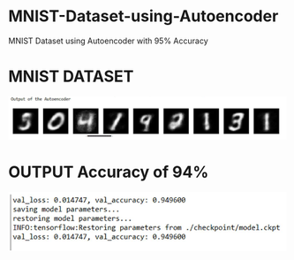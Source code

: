 # MNIST-Dataset-using-Autoencoder
MNIST Dataset using Autoencoder with 95% Accuracy

# <h1> MNIST DATASET
![](images/1.png)
  
# <h1> OUTPUT Accuracy of 94%
![](images/2.png)
